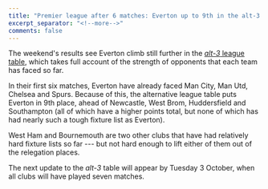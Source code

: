 ```yaml
---
title: "Premier league after 6 matches: Everton up to 9th in the alt-3 table."
excerpt_separator: "<!--more-->"
comments: false
---
```


The weekend's results see Everton climb still further in the
[*alt-3* league table](/leagues/england-premier-league), 
which takes full account of the strength of opponents that each 
team has faced so far.

In their first six matches, Everton have already faced Man City, Man Utd,
Chelsea and Spurs.  Because of this, the alternative league table puts
Everton in 9th place, ahead of Newcastle, West Brom, Huddersfield and
Southampton (all of which have a higher points total, but none of which
has had nearly such a tough fixture list as Everton).

West Ham and Bournemouth are two other clubs that have had relatively
hard fixture lists so far --- but not hard enough to lift either
of them out of the relegation places.

The next update to the *alt-3* table will appear by Tuesday 3 October, 
when all clubs will have played seven matches.

